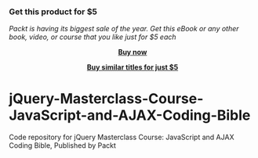 
### Get this product for $5

<i>Packt is having its biggest sale of the year. Get this eBook or any other book, video, or course that you like just for $5 each</i>


<b><p align='center'>[Buy now](https://packt.link/9781838646332)</p></b>


<b><p align='center'>[Buy similar titles for just $5](https://subscription.packtpub.com/search)</p></b>


# jQuery-Masterclass-Course-JavaScript-and-AJAX-Coding-Bible
Code repository for jQuery Masterclass Course: JavaScript and AJAX Coding Bible, Published by Packt
